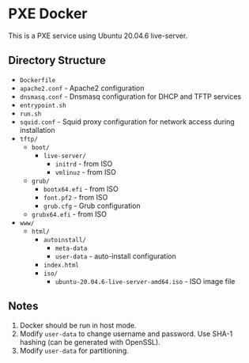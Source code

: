 # PXE Docker

This is a PXE service using Ubuntu 20.04.6 live-server.

## Directory Structure

- `Dockerfile`
- `apache2.conf` - Apache2 configuration
- `dnsmasq.conf` - Dnsmasq configuration for DHCP and TFTP services
- `entrypoint.sh`
- `run.sh`
- `squid.conf` - Squid proxy configuration for network access during installation
- `tftp/`
  - `boot/`
    - `live-server/`
      - `initrd` - from ISO
      - `vmlinuz` - from ISO
  - `grub/`
    - `bootx64.efi` - from ISO
    - `font.pf2` - from ISO
    - `grub.cfg` - Grub configuration
  - `grubx64.efi` - from ISO
- `www/`
  - `html/`
    - `autoinstall/`
      - `meta-data`
      - `user-data` - auto-install configuration
    - `index.html`
    - `iso/`
      - `ubuntu-20.04.6-live-server-amd64.iso` - ISO image file

## Notes

1. Docker should be run in host mode.
2. Modify `user-data` to change username and password. Use SHA-1 hashing (can be generated with OpenSSL).
3. Modify `user-data` for partitioning.
